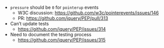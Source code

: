 * `pressure` should be `0` for `pointerup` events
  * W3C discussion: https://github.com/w3c/pointerevents/issues/146
  * PR: https://github.com/jquery/PEP/pull/313
* Can’t update tests
  * https://github.com/jquery/PEP/issues/314
* Need to document the testing process
  * https://github.com/jquery/PEP/issues/315
